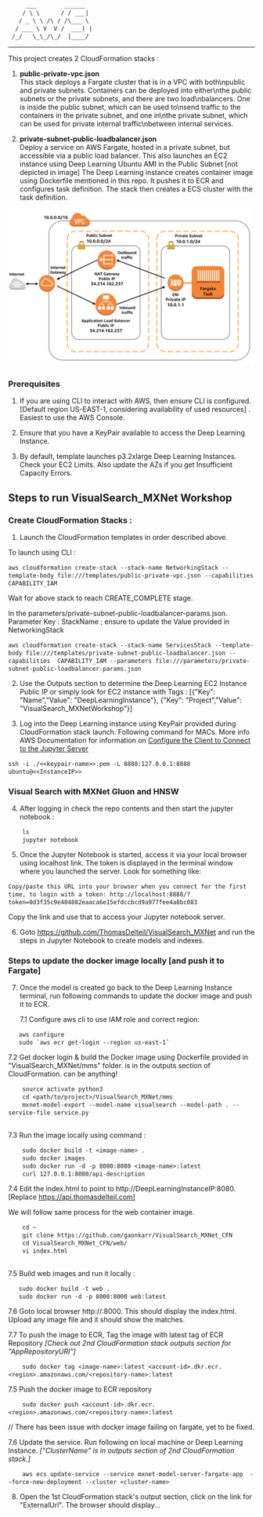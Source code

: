          ___        ______    
        / \ \      / / ___|   
       / _ \ \ /\ / /\___ \  
      / ___ \ V  V /  ___) | 
     /_/   \_\_/\_/  |____/   
 ----------------------------------------------------------------- 

This project creates 2 CloudFormation stacks :
1. **public-private-vpc.json**   
This stack deploys a Fargate cluster that is in a VPC with both\npublic and private subnets. Containers can be deployed into either\nthe public subnets or the private subnets, and there are two load\nbalancers. One is inside the public subnet, which can be used to\nsend traffic to the containers in the private subnet, and one in\nthe private subnet, which can be used for private internal traffic\nbetween internal services.


2. **private-subnet-public-loadbalancer.json**   
Deploy a service on AWS Fargate, hosted in a private subnet, but accessible via a public load balancer. 
This also launches an EC2 instance using Deep Learning Ubuntu AMI in the Public Subnet [not depicted in image]
The Deep Learning instance creates container image using Dockerfile mentioned in this repo. It pushes it to ECR and configures task definition.
The stack then creates a ECS cluster with the task definition.

![private subnet public load balancer](images/private-task-public-loadbalancer.png)

### Prerequisites

1. If you are using CLI to interact with AWS, then ensure CLI is configured. [Default region US-EAST-1, considering availability of used resources] .  Easiest to use the AWS Console.

2. Ensure that you have a KeyPair available to access the Deep Learning Instance.

3. By default, template launches p3.2xlarge Deep Learning Instances. Check your EC2 Limits. Also update the AZs if you get Insufficient Capacity Errors.

## Steps to run VisualSearch_MXNet Workshop

 
 
### Create CloudFormation Stacks :  
1. Launch the CloudFormation templates in order described above.
 
To launch using CLI :  
```
aws cloudformation create-stack --stack-name NetworkingStack --template-body file:///templates/public-private-vpc.json --capabilities  CAPABILITY_IAM 
```

Wait for above stack to reach CREATE_COMPLETE stage. 

In the parameters/private-subnet-public-loadbalancer-params.json. Parameter Key : StackName ; ensure to update the Value provided in NetworkingStack

```
aws cloudformation create-stack --stack-name ServicesStack --template-body file:///templates/private-subnet-public-loadbalancer.json --capabilities  CAPABILITY_IAM --parameters file:///parameters/private-subnet-public-loadbalancer-params.json 
```



2. Use the Outputs section to determine the Deep Learning EC2 Instance Public IP or simply look for EC2 instance with Tags : 
[{"Key": "Name","Value": "DeepLearningInstance"}, {"Key": "Project","Value": "VisualSearch_MXNetWorkshop"}]



3. Log into the Deep Learning instance using KeyPair provided during CloudFormation stack launch. 
Following command for MACs. 
More info AWS Documentation for information on [Configure the Client to Connect to the Jupyter Server](https://docs.aws.amazon.com/dlami/latest/devguide/setup-jupyter-configure-client.html) 


```
ssh -i ./<<keypair-name>>.pem -L 8888:127.0.0.1:8888 ubuntu@<<InstanceIP>>
```



### Visual Search with MXNet Gluon and HNSW

4. After logging in check the repo contents and then start the jupyter notebook :
 
```
    ls
    jupyter notebook
```



5. Once the Jupyter Notebook is started, access it via your local browser using localhost link. The token is displayed in the terminal window where you launched the server. Look for something like:
```
Copy/paste this URL into your browser when you connect for the first time, to login with a token: http://localhost:8888/?token=0d3f35c9e404882eaaca6e15efdccbcd9a977fee4a8bc083
```

Copy the link and use that to access your Jupyter notebook server.
  


6. Goto https://github.com/ThomasDelteil/VisualSearch_MXNet and run the steps in Jupyter Notebook to create models and indexes.



### Steps to update the docker image locally [and push it to Fargate]

7. Once the model is created go back to the Deep Learning Instance terminal, run following commands to update the docker image and push it to ECR.
    
   7.1 Configure aws cli to use IAM role and correct region:
```
   aws configure
   sudo `aws ecr get-login --region us-east-1`
```

   7.2 Get docker login & build the Docker image using Dockerfile provided in "VisualSearch_MXNet/mms" folder. 
   <repository-name> is in the outputs section of CloudFormation. <image-name> can be anything!

```
    source activate python3
    cd <path/to/project>/VisualSearch_MXNet/mms
    mxnet-model-export --model-name visualsearch --model-path . --service-file service.py 
    
```


  7.3 Run the image locally using command :

```
    sudo docker build -t <image-name> .
    sudo docker images
    sudo docker run -d -p 8080:8080 <image-name>:latest
    curl 127.0.0.1:8080/api-description
```

   7.4 Edit the index.html to point to http://DeepLearningInstanceIP:8080. [Replace https://api.thomasdelteil.com]
   
   We will follow same process for the web container image. 

```
    cd ~
    git clone https://github.com/gaonkarr/VisualSearch_MXNet_CFN
    cd VisualSearch_MXNet_CFN/web/
    vi index.html
    
```
   
   7.5  Build web images and run it locally :   

```
   sudo docker build -t web .
   sudo docker run -d -p 8000:8000 web:latest
``` 

   7.6  Goto local browser http://<DeepLearningInstancePublicIP>:8000. This should display the index.html. Upload any image file and it should show the matches.

   7.7 To push the image to ECR, Tag the image with latest tag of ECR Repository *[Check out 2nd CloudFormation stack outputs section for "AppRepositoryURI"]*
```
    sudo docker tag <image-name>:latest <account-id>.dkr.ecr.<region>.amazonaws.com/<repository-name>:latest
```


   7.5 Push the docker image to ECR repository

```
    sudo docker push <account-id>.dkr.ecr.<region>.amazonaws.com/<repository-name>:latest
```

// There has been issue with docker image failing on fargate, yet to be fixed.

   7.6 Update the service. Run following on local machine or Deep Learning Instance. *["ClusterName" is in outputs section of 2nd CloudFormation stack.]*
```
    aws ecs update-service --service mxnet-model-server-fargate-app  --force-new-deployment --cluster <cluster-name>
```



8. Open the 1st CloudFormation stack's output section, click on the link for "ExternalUrl". The browser should display...
